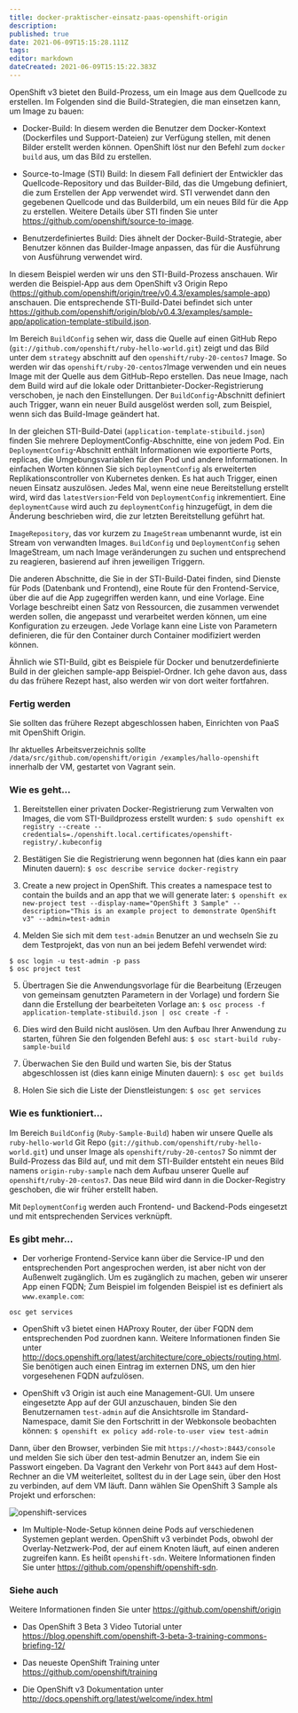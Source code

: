 ```yaml
---
title: docker-praktischer-einsatz-paas-openshift-origin
description: 
published: true
date: 2021-06-09T15:15:28.111Z
tags: 
editor: markdown
dateCreated: 2021-06-09T15:15:22.383Z
---
```


OpenShift v3 bietet den Build-Prozess, um ein Image aus dem Quellcode zu erstellen. Im Folgenden sind die Build-Strategien, die man einsetzen kann, um Image zu bauen:

* Docker-Build: In diesem werden die Benutzer dem Docker-Kontext (Dockerfiles und Support-Dateien) zur Verfügung stellen, mit denen Bilder erstellt werden können. OpenShift löst nur den Befehl zum `docker build` aus, um das Bild zu erstellen.

* Source-to-Image (STI) Build: In diesem Fall definiert der Entwickler das Quellcode-Repository und das Builder-Bild, das die Umgebung definiert, die zum Erstellen der App verwendet wird. STI verwendet dann den gegebenen Quellcode und das Builderbild, um ein neues Bild für die App zu erstellen. Weitere Details über STI finden Sie unter https://github.com/openshift/source-to-image.

* Benutzerdefiniertes Build: Dies ähnelt der Docker-Build-Strategie, aber Benutzer können das Builder-Image anpassen, das für die Ausführung von Ausführung verwendet wird.


In diesem Beispiel werden wir uns den STI-Build-Prozess anschauen. Wir werden die Beispiel-App aus dem OpenShift v3 Origin Repo (https://github.com/openshift/origin/tree/v0.4.3/examples/sample-app) anschauen. Die entsprechende STI-Build-Datei befindet sich unter https://github.com/openshift/origin/blob/v0.4.3/examples/sample-app/application-template-stibuild.json.

Im Bereich `BuildConfig` sehen wir, dass die Quelle auf einen GitHub Repo (`git://github.com/openshift/ruby-hello-world.git`) zeigt und das Bild unter dem `strategy` abschnitt auf den `openshift/ruby-20-centos7` Image. So werden wir das `openshift/ruby-20-centos7`Image verwenden und ein neues Image mit der Quelle aus dem GitHub-Repo erstellen. Das neue Image, nach dem Build wird auf die lokale oder Drittanbieter-Docker-Registrierung verschoben, je nach den Einstellungen. Der `BuildConfig`-Abschnitt definiert auch Trigger, wann ein neuer Build ausgelöst werden soll, zum Beispiel, wenn sich das Build-Image geändert hat.

In der gleichen STI-Build-Datei (`application-template-stibuild.json`) finden Sie mehrere DeploymentConfig-Abschnitte, eine von jedem Pod. Ein `DeploymentConfig`-Abschnitt enthält Informationen wie exportierte Ports, replicas, die Umgebungsvariablen für den Pod und andere Informationen. In einfachen Worten können Sie sich `DeploymentConfig` als erweiterten Replikationscontroller von Kubernetes denken. Es hat auch Trigger, einen neuen Einsatz auszulösen. Jedes Mal, wenn eine neue Bereitstellung erstellt wird, wird das `latestVersion`-Feld von `DeploymentConfig` inkrementiert. Eine `deploymentCause` wird auch zu `deploymentConfig` hinzugefügt, in dem die Änderung beschrieben wird, die zur letzten Bereitstellung geführt hat.

`ImageRepository`, das vor kurzem zu `ImageStream` umbenannt wurde, ist ein Stream von verwandten Images. `BuildConfig` und `DeploymentConfig` sehen ImageStream, um nach Image veränderungen zu suchen und entsprechend zu reagieren, basierend auf ihren jeweiligen Triggern.

Die anderen Abschnitte, die Sie in der STI-Build-Datei finden, sind Dienste für Pods (Datenbank und Frontend), eine Route für den Frontend-Service, über die auf die App zugegriffen werden kann, und eine Vorlage. Eine Vorlage beschreibt einen Satz von Ressourcen, die zusammen verwendet werden sollen, die angepasst und verarbeitet werden können, um eine Konfiguration zu erzeugen. Jede Vorlage kann eine Liste von Parametern definieren, die für den Container durch Container modifiziert werden können.

Ähnlich wie STI-Build, gibt es Beispiele für Docker und benutzerdefinierte Build in der gleichen sample-app Beispiel-Ordner. Ich gehe davon aus, dass du das frühere Rezept hast, also werden wir von dort weiter fortfahren.

### Fertig werden

Sie sollten das frühere Rezept abgeschlossen haben, Einrichten von PaaS mit OpenShift Origin.

Ihr aktuelles Arbeitsverzeichnis sollte `/data/src/github.com/openshift/origin /examples/hallo-openshift` innerhalb der VM, gestartet von Vagrant sein.

### Wie es geht…

1. Bereitstellen einer privaten Docker-Registrierung zum Verwalten von Images, die vom STI-Buildprozess erstellt wurden:
`$ sudo openshift ex registry --create --credentials=./openshift.local.certificates/openshift-registry/.kubeconfig `

2. Bestätigen Sie die Registrierung wenn begonnen hat (dies kann ein paar Minuten dauern):
`$ osc describe service docker-registry`

3. Create a new project in OpenShift. This creates a namespace test to contain the builds and an app that we will generate later:
`$ openshift ex new-project test --display-name="OpenShift 3 Sample" --description="This is an example project to demonstrate OpenShift v3" --admin=test-admin `

4. Melden Sie sich mit dem `test-admin` Benutzer an und wechseln Sie zu dem Testprojekt, das von nun an bei jedem Befehl verwendet wird:
```
$ osc login -u test-admin -p pass 
$ osc project test 
```

5. Übertragen Sie die Anwendungsvorlage für die Bearbeitung (Erzeugen von gemeinsam genutzten Parametern in der Vorlage) und fordern Sie dann die Erstellung der bearbeiteten Vorlage an:
`$ osc process -f application-template-stibuild.json | osc create -f - `

6. Dies wird den Build nicht auslösen. Um den Aufbau Ihrer Anwendung zu starten, führen Sie den folgenden Befehl aus:
`$ osc start-build ruby-sample-build `

7. Überwachen Sie den Build und warten Sie, bis der Status abgeschlossen ist (dies kann einige Minuten dauern):
`$ osc get builds `

8. Holen Sie sich die Liste der Dienstleistungen:
`$ osc get services`

### Wie es funktioniert…

Im Bereich `BuildConfig` (`Ruby-Sample-Build`) haben wir unsere Quelle als `ruby-hello-world` Git Repo (`git://github.com/openshift/ruby-hello-world.git`) und unser Image als `openshift/ruby-20-centos7` So nimmt der Build-Prozess das Bild auf, und mit dem STI-Builder entsteht ein neues Bild namens `origin-ruby-sample` nach dem Aufbau unserer Quelle auf `openshift/ruby-20-centos7`. Das neue Bild wird dann in die Docker-Registry geschoben, die wir früher erstellt haben.

Mit `DeploymentConfig` werden auch Frontend- und Backend-Pods eingesetzt und mit entsprechenden Services verknüpft.

### Es gibt mehr…

* Der vorherige Frontend-Service kann über die Service-IP und den entsprechenden Port angesprochen werden, ist aber nicht von der Außenwelt zugänglich. Um es zugänglich zu machen, geben wir unserer App einen FQDN; Zum Beispiel im folgenden Beispiel ist es definiert als `www.example.com`:

`osc get services`

* OpenShift v3 bietet einen HAProxy Router, der über FQDN dem entsprechenden Pod zuordnen kann. Weitere Informationen finden Sie unter http://docs.openshift.org/latest/architecture/core_objects/routing.html. Sie benötigen auch einen Eintrag im externen DNS, um den hier vorgesehenen FQDN aufzulösen.

* OpenShift v3 Origin ist auch eine Management-GUI. Um unsere eingesetzte App auf der GUI anzuschauen, binden Sie den Benutzernamen `test-admin` auf die Ansichtsrolle im Standard-Namespace, damit Sie den Fortschritt in der Webkonsole beobachten können:
`$ openshift ex policy add-role-to-user view test-admin`

Dann, über den Browser, verbinden Sie mit `https://<host>:8443/console` und melden Sie sich über den test-admin Benutzer an, indem Sie ein Passwort eingeben. Da Vagrant den Verkehr von Port `8443` auf dem Host-Rechner an die VM weiterleitet, solltest du in der Lage sein, über den Host zu verbinden, auf dem VM läuft. Dann wählen Sie OpenShift 3 Sample als Projekt und erforschen:

![openshift-services](https://www.packtpub.com/graphics/9781788297615/graphics/4862OS_05_14.jpg)

* Im Multiple-Node-Setup können deine Pods auf verschiedenen Systemen geplant werden. OpenShift v3 verbindet Pods, obwohl der Overlay-Netzwerk-Pod, der auf einem Knoten läuft, auf einen anderen zugreifen kann. Es heißt `openshift-sdn`. Weitere Informationen finden Sie unter https://github.com/openshift/openshift-sdn.

### Siehe auch

Weitere Informationen finden Sie unter https://github.com/openshift/origin

* Das OpenShift 3 Beta 3 Video Tutorial unter https://blog.openshift.com/openshift-3-beta-3-training-commons-briefing-12/

* Das neueste OpenShift Training unter https://github.com/openshift/training

* Die OpenShift v3 Dokumentation unter http://docs.openshift.org/latest/welcome/index.html

